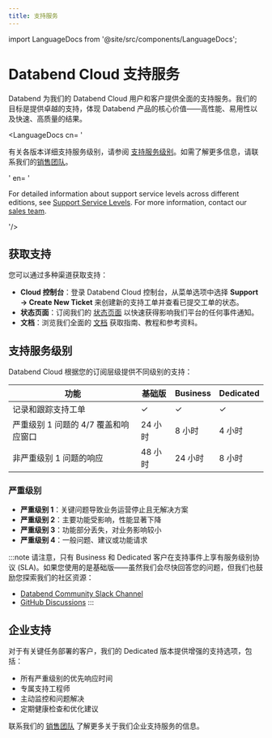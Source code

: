 ```yaml
---
title: 支持服务
---
```


import LanguageDocs from '@site/src/components/LanguageDocs';

# Databend Cloud 支持服务

Databend 为我们的 Databend Cloud 用户和客户提供全面的支持服务。我们的目标是提供卓越的支持，体现 Databend 产品的核心价值——高性能、易用性以及快速、高质量的结果。

<LanguageDocs
cn=
'

有关各版本详细支持服务级别，请参阅 [支持服务级别](#support-service-levels)。如需了解更多信息，请联系我们的[销售团队](https://www.databend.cn/contact-us/)。

'
en=
'

For detailed information about support service levels across different editions, see [Support Service Levels](#support-service-levels). For more information, contact our [sales team](https://www.databend.com/contact-us/).

'/>

## 获取支持

您可以通过多种渠道获取支持：

- **Cloud 控制台**：登录 Databend Cloud 控制台，从菜单选项中选择 **Support → Create New Ticket** 来创建新的支持工单并查看已提交工单的状态。
- **状态页面**：订阅我们的 [状态页面](https://status.databend.com) 以快速获得影响我们平台的任何事件通知。
- **文档**：浏览我们全面的 [文档](https://docs.databend.com) 获取指南、教程和参考资料。

## 支持服务级别

Databend Cloud 根据您的订阅层级提供不同级别的支持：

| 功能 | 基础版 | Business | Dedicated |
|---------|----------|----------|-----------|
| 记录和跟踪支持工单 | ✓ | ✓ | ✓ |
| 严重级别 1 问题的 4/7 覆盖和响应窗口 | 24 小时 | 8 小时 | 4 小时 |
| 非严重级别 1 问题的响应 | 48 小时 | 24 小时 | 8 小时 |

### 严重级别

- **严重级别 1**：关键问题导致业务运营停止且无解决方案
- **严重级别 2**：主要功能受影响，性能显著下降
- **严重级别 3**：功能部分丢失，对业务影响较小
- **严重级别 4**：一般问题、建议或功能请求

:::note
请注意，只有 Business 和 Dedicated 客户在支持事件上享有服务级别协议 (SLA)。如果您使用的是基础版——虽然我们会尽快回答您的问题，但我们也鼓励您探索我们的社区资源：

- [Databend Community Slack Channel](https://link.databend.com/join-slack)
- [GitHub Discussions](https://github.com/datafuselabs/databend/discussions)
:::

## 企业支持

对于有关键任务部署的客户，我们的 Dedicated 版本提供增强的支持选项，包括：

- 所有严重级别的优先响应时间
- 专属支持工程师
- 主动监控和问题解决
- 定期健康检查和优化建议

联系我们的 [销售团队](https://www.databend.com/contact-us/) 了解更多关于我们企业支持服务的信息。